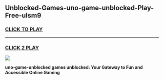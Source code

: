 
## Unblocked-Games-uno-game-unblocked-Play-Free-ulsm9
<h3>
<a href="https://premium76.site?title=uno-game-unblocked&ref=21A">CLICK TO PLAY</a></h3>
<hr>

<h3>
<a href="https://premium76.site?title=uno-game-unblocked&ref=21A">CLICK 2 PLAY</a>
  
</h3>

<a href="https://premium76.site?title=uno-game-unblocked&ref=21A"><img src="https://clearcache.store/games.png"></a>


**uno-game-unblocked games unblocked: Your Gateway to Fun and Accessible Online Gaming**
